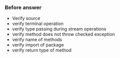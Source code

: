 ### Before answer
* Verify source
* verify terminal operation
* verify type passing during stream operations
* verify method does not throw checked exception
* verify name of methods
* verify import of package
* verify return type of method 